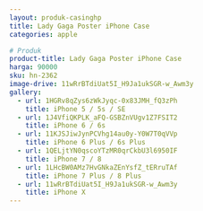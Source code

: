```yaml
---
layout: produk-casinghp
title: Lady Gaga Poster iPhone Case
categories: apple

# Produk
product-title: Lady Gaga Poster iPhone Case
harga: 90000
sku: hn-2362
image-drive: 11wRrBTdiUat5I_H9Ja1ukSGR-w_Awm3y
gallery:
  - url: 1HGRv8qZys6zWkJyqc-0x83JMH_fQ3zPh
    title: iPhone 5 / 5s / SE
  - url: 1J4VfiQKPLK_aFQ-GSBZnVUgv1Z7FSIT2
    title: iPhone 6 / 6s
  - url: 11KJSJiwJynPCVhg14au0y-Y0W7T0qVVp
    title: iPhone 6 Plus / 6s Plus
  - url: 1QELjtYN0qscoYTzMR0qrCkbU3l6950IF
    title: iPhone 7 / 8
  - url: 1LHcBW0AMz7HvGNkaZEnYsfZ_tERruTAf
    title: iPhone 7 Plus / 8 Plus
  - url: 11wRrBTdiUat5I_H9Ja1ukSGR-w_Awm3y
    title: iPhone X
---
```

